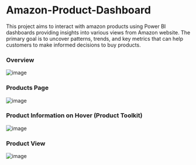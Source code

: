 # Amazon-Product-Dashboard
This project aims to interact with amazon products using Power BI dashboards providing insights into various views from Amazon website. The primary goal is to uncover patterns, trends, and key metrics that can help customers to make informed decisions to buy products.

### Overview
![image](https://github.com/user-attachments/assets/c55aca37-2b39-42fa-820a-db9f41ed8a2a)

### Products Page
![image](https://github.com/user-attachments/assets/ad417915-396c-44ef-b707-5822113a8c22)

### Product Information on Hover (Product Toolkit)
![image](https://github.com/user-attachments/assets/8355147e-d74e-4928-8042-9d7143a04612)

### Product View
![image](https://github.com/user-attachments/assets/d7677145-8c6b-416b-a3c3-44a5a68c3254)




